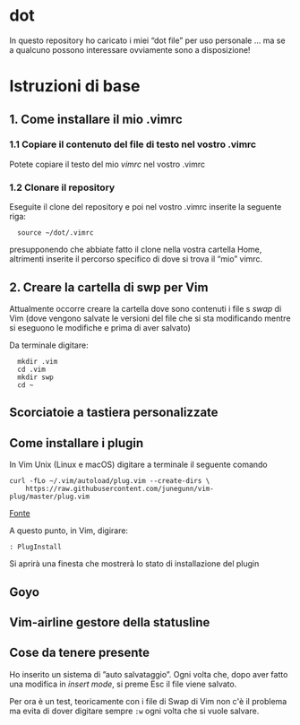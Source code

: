 # dot

In questo repository ho caricato i miei “dot file” per uso personale … ma se a qualcuno possono interessare ovviamente sono a disposizione!

# Istruzioni di base

## 1. Come installare il mio .vimrc

### 1.1 Copiare il contenuto del file di testo nel vostro .vimrc

Potete copiare il testo del mio _vimrc_ nel vostro .vimrc

### 1.2 Clonare il repository

Eseguite il clone del repository e poi nel vostro .vimrc inserite la seguente riga:
```
  source ~/dot/.vimrc
```
presupponendo che abbiate fatto il clone nella vostra cartella Home, altrimenti inserite il percorso specifico di dove si trova il “mio” vimrc. 

## 2. Creare la cartella di swp per Vim

Attualmente occorre creare la cartella dove sono contenuti i file s _swap_ di Vim (dove vengono salvate le versioni del file che si sta modificando mentre si eseguono le modifiche e prima di aver salvato)

Da terminale digitare:

```
  mkdir .vim
  cd .vim
  mkdir swp
  cd ~
```

## Scorciatoie a tastiera personalizzate

## Come installare i plugin

In Vim Unix (Linux e macOS) digitare a terminale il seguente comando

```
curl -fLo ~/.vim/autoload/plug.vim --create-dirs \
    https://raw.githubusercontent.com/junegunn/vim-plug/master/plug.vim
```

[Fonte](https://github.com/junegunn/vim-plug#installation)  

A questo punto, in Vim, digirare:
```
: PlugInstall
```
Si aprirà una finesta che mostrerà lo stato di installazione del plugin

## Goyo

## Vim-airline gestore della statusline

## Cose da tenere presente

Ho inserito un sistema di ”auto salvataggio”. Ogni volta che, dopo aver fatto una modifica in _insert mode_,  si preme Esc il file viene salvato.

Per ora è un test, teoricamente con i file di Swap di Vim non c'è il problema ma evita di dover digitare sempre ```:w``` ogni volta che si vuole salvare.
